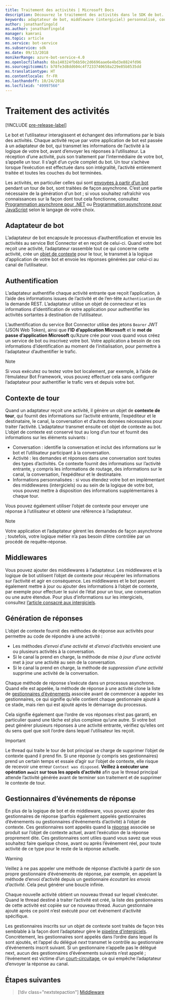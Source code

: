```yaml
---
title: Traitement des activités | Microsoft Docs
description: Découvrez le traitement des activités dans le SDK de bot.
keywords: adaptateur de bot, middleware (intergiciel) personnalisé, court-circuit, repli, gestionnaires d’événements
author: jonathanfingold
ms.author: jonathanfingold
manager: kamrani
ms.topic: article
ms.service: bot-service
ms.subservice: sdk
ms.date: 09/13/2018
monikerRange: azure-bot-service-4.0
ms.openlocfilehash: 6ba140324fb6b50c2d6696aae6e4bd3e8824fd96
ms.sourcegitcommit: b78fe3d8dd604c4f7233740658a229e85b8535dd
ms.translationtype: HT
ms.contentlocale: fr-FR
ms.lasthandoff: 10/24/2018
ms.locfileid: "49997566"
---
```

# <a name="activity-processing"></a>Traitement des activités

[!INCLUDE [pre-release-label](../includes/pre-release-label.md)]

Le bot et l’utilisateur interagissent et échangent des informations par le biais des activités. Chaque activité reçue par votre application de bot est passée à un adaptateur de bot, qui transmet les informations de l’activité à la logique de votre bot, avant d’envoyer les réponses à l’utilisateur. La réception d’une activité, puis son traitement par l’intermédiaire de votre bot, s’appelle un tour. Il s’agit d’un cycle complet du bot. Un tour s’achève lorsque l’exécution est effectuée dans son intégralité, l’activité entièrement traitée et toutes les couches du bot terminées.

Les activités, en particulier celles qui sont [envoyées à partir d’un bot](#generating-responses) pendant un tour de bot, sont traitées de façon asynchrone. C’est une partie nécessaire de la génération d’un bot ; si vous souhaitez rafraîchir vos connaissances sur la façon dont tout cela fonctionne, consultez [Programmation asynchrone pour .NET](https://docs.microsoft.com/en-us/dotnet/csharp/async) ou [Programmation asynchrone pour JavaScript](https://developer.mozilla.org/en-US/docs/Web/JavaScript/Reference/Statements/async_function) selon le langage de votre choix.

## <a name="the-bot-adapter"></a>Adaptateur de bot

L’adaptateur de bot encapsule le processus d’authentification et envoie les activités au service Bot Connector et en reçoit de celui-ci. Quand votre bot reçoit une activité, l’adaptateur rassemble tout ce qui concerne cette activité, crée un [objet de contexte](#turn-context) pour le tour, le transmet à la logique d’application de votre bot et envoie les réponses générées par celui-ci au canal de l’utilisateur.

## <a name="authentication"></a>Authentification

L’adaptateur authentifie chaque activité entrante que reçoit l’application, à l’aide des informations issues de l’activité et de l’en-tête `Authentication` de la demande REST. L’adaptateur utilise un objet de connecteur et les informations d’identification de votre application pour authentifier les activités sortantes à destination de l’utilisateur.

L’authentification du service Bot Connector utilise des jetons `Bearer` JWT (JSON Web Token), ainsi que **l’ID d’application Microsoft** et le **mot de passe d’application Microsoft** qu’Azure crée pour vous quand vous créez un service de bot ou inscrivez votre bot. Votre application a besoin de ces informations d’identification au moment de l’initialisation, pour permettre à l’adaptateur d’authentifier le trafic.

> [!NOTE]
> Si vous exécutez ou testez votre bot localement, par exemple, à l’aide de l’émulateur Bot Framework, vous pouvez effectuer cela sans configurer l’adaptateur pour authentifier le trafic vers et depuis votre bot.

## <a name="turn-context"></a>Contexte de tour

Quand un adaptateur reçoit une activité, il génère un objet de **contexte de tour**, qui fournit des informations sur l’activité entrante, l’expéditeur et le destinataire, le canal, la conversation et d’autres données nécessaires pour traiter l’activité. L’adaptateur transmet ensuite cet objet de contexte au bot. L’objet de contexte est conservé tout au long d’un tour et fournit des informations sur les éléments suivants :

* Conversation : identifie la conversation et inclut des informations sur le bot et l’utilisateur participant à la conversation.
* Activité : les demandes et réponses dans une conversation sont toutes des types d’activités. Ce contexte fournit des informations sur l’activité entrante, y compris les informations de routage, des informations sur le canal, la conversation, l’expéditeur et le destinataire.
* Informations personnalisées : si vous étendez votre bot en implémentant des middlewares (intergiciels) ou au sein de la logique de votre bot, vous pouvez mettre à disposition des informations supplémentaires à chaque tour.

Vous pouvez également utiliser l’objet de contexte pour envoyer une réponse à l’utilisateur et obtenir une référence à l’adaptateur<!-- to create a new conversation or continue an existing one-->.

> [!NOTE]
> Votre application et l’adaptateur gèrent les demandes de façon asynchrone ; toutefois, votre logique métier n’a pas besoin d’être contrôlée par un procédé de requête-réponse.

## <a name="middleware"></a>Middlewares

Vous pouvez ajouter des middlewares à l’adaptateur. Les middlewares et la logique de bot utilisent l’objet de contexte pour récupérer les informations sur l’activité et agir en conséquence. Les middlewares et le bot peuvent également mettre à jour ou ajouter des informations à l’objet de contexte, par exemple pour effectuer le suivi de l’état pour un tour, une conversation ou une autre étendue. Pour plus d’informations sur les intergiciels, consultez [l’article consacré aux intergiciels](~/v4sdk/bot-builder-concept-middleware.md).

## <a name="generating-responses"></a>Génération de réponses

L’objet de contexte fournit des méthodes de réponse aux activités pour permettre au code de répondre à une activité :

* Les méthodes _d’envoi d’une activité_ et _d’envoi d’activités_ envoient une ou plusieurs activités à la conversation.
* Si le canal la prend en charge, la méthode de _mise à jour d’une activité_ met à jour une activité au sein de la conversation.
* Si le canal la prend en charge, la méthode de _suppression d’une activité_ supprime une activité de la conversation.

Chaque méthode de réponse s’exécute dans un processus asynchrone. Quand elle est appelée, la méthode de réponse à une activité clone la liste de [gestionnaires d’événements](#response-event-handlers) associée avant de commencer à appeler les gestionnaires, ce qui signifie qu’elle contient chaque gestionnaire ajouté à ce stade, mais rien qui est ajouté après le démarrage du processus.

Cela signifie également que l’ordre de vos réponses n’est pas garanti, en particulier quand une tâche est plus complexe qu’une autre. Si votre bot peut générer plusieurs réponses à une activité entrante, vérifiez qu’elles ont du sens quel que soit l’ordre dans lequel l’utilisateur les reçoit.

> [!IMPORTANT]
> Le thread qui traite le tour de bot principal se charge de supprimer l’objet de contexte quand il prend fin. Si une réponse (y compris ses gestionnaires) prend un certain temps et essaie d’agir sur l’objet de contexte, elle risque de recevoir une erreur `Context was disposed`. **Veillez à exécuter une opération `await` sur tous les appels d’activité** afin que le thread principal attende l’activité générée avant de terminer son traitement et de supprimer le contexte de tour.

## <a name="response-event-handlers"></a>Gestionnaires d’événements de réponse

En plus de la logique de bot et de middleware, vous pouvez ajouter des gestionnaires de réponse (parfois également appelés gestionnaires d’événements ou gestionnaires d’événements d’activité) à l’objet de contexte. Ces gestionnaires sont appelés quand la [réponse](#generating-responses) associée se produit sur l’objet de contexte actuel, avant l’exécution de la réponse proprement dite. Ces gestionnaires sont utiles quand vous savez que vous souhaitez faire quelque chose, avant ou après l’événement réel, pour toute activité de ce type pour le reste de la réponse actuelle.

> [!WARNING]
> Veillez à ne pas appeler une méthode de réponse d’activité à partir de son propre gestionnaire d’événements de réponse, par exemple, en appelant la méthode d’envoi d’activité depuis un gestionnaire _écoutant les envois d’activité_. Cela peut générer une boucle infinie.

Chaque nouvelle activité obtient un nouveau thread sur lequel s’exécuter. Quand le thread destiné à traiter l’activité est créé, la liste des gestionnaires de cette activité est copiée sur ce nouveau thread. Aucun gestionnaire ajouté après ce point n’est exécuté pour cet événement d’activité spécifique.

Les gestionnaires inscrits sur un objet de contexte sont traités de façon très semblable à la façon dont l’adaptateur gère le [pipeline d’intergiciels](~/v4sdk/bot-builder-concept-middleware.md#the-bot-middleware-pipeline). Concrètement, les gestionnaires sont appelés dans l’ordre dans lequel ils sont ajoutés, et l’appel du délégué _next_ transmet le contrôle au gestionnaire d’événements inscrit suivant. Si un gestionnaire n’appelle pas le délégué next, aucun des gestionnaires d’événements suivants n’est appelé ; l’événement est victime d’un [court-circuitage](~/v4sdk/bot-builder-concept-middleware.md#short-circuiting), ce qui empêche l’adaptateur d’envoyer la réponse au canal.

## <a name="next-steps"></a>Étapes suivantes

> [!div class="nextstepaction"]
> [Middleware](~/v4sdk/bot-builder-concept-middleware.md)
